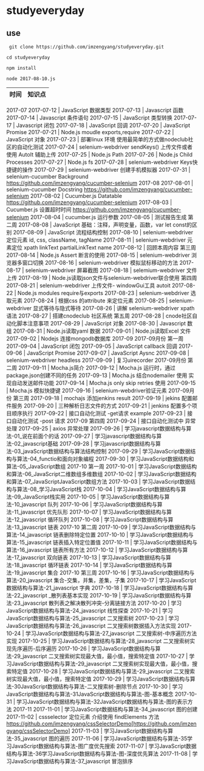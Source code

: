 # studyeveryday
## use
` git clone https://github.com/imzengyang/studyeveryday.git`

`cd studyeveryday`

`npm install`  

`node 2017-08-10.js`


|时间|知识点| 
|--|--|
2017-07
2017-07-12 | JavaScript 数据类型
2017-07-13 | Javascript 函数
2017-07-14 | Javascript 条件语句
2017-07-15 | JavaScript 类型转换 
2017-07-17 | Javascript 闭包
2017-07-18 | JavaScript 回调
2017-07-20 | JavaScript Promise
2017-07-21 | Node.js moudle exports,require
2017-07-22 | JavaScript 对象
2017-07-23 | 部署linux 环境 使用最简单的方式做nodeclub社区的自动化测试
2017-07-24 | selenium-webdriver sendKeys() 上传文件或者使用 AutoIt 辅助上传 
2017-07-25 | Node.js Path
2017-07-26 | Node.js Child Processes
2017-07-27 | Node.js fs
2017-07-28 | selenium-webdriver Keys快捷键的操作
2017-07-29 | selenium-webdriver 创建手机模拟器
2017-07-31 | selenium-cucumber Background https://github.com/imzengyang/cucumber-selenium
2017-08
2017-08-01 | selenium-cucumber Docstring  https://github.com/imzengyang/cucumber-selenium
2017-08-02 | Cucumber.js Datatable https://github.com/imzengyang/cucumber-selenium
2017-08-03 | Cucumber.js 设置超时时间 https://github.com/imzengyang/cucumber-selenium
2017-08-04 | cucumber.js 运行参数
2017-08-05 | 测试报告生成
第二周
2017-08-08 | JavaScript 基础：注释，声明变量，函数，var let const的区别
2017-08-09 | JavaScript 流程结构控制
2017-08-10 | selenium-webdriver 定位元素 id, css, className, tagName
2017-08-11 | selenium-webdriver 元素定位 xpath linkText partialLinkText name
2017-08-12 | 回顾本周内容
第三周
2017-08-14 | Node.js Assert 断言的使用
2017-08-15 | selenium-webdriver 浏览器多窗口切换
2017-08-16 | selenium-webdriver 模拟鼠标移动的方法
2017-08-17 | selenium-webdriver 屏幕截图
2017-08-18 | selemium-webdriver 文件上传
2017-08-19 | Node.js读取json文件与selenium-webdriver联合使用
第四周
2017-08-21 | selenium-webdriver 上传文件- windowGui工具 autoit
2017-08-22 | Node.js modules require与exports
2017-08-23 | selenium-webdriver 选取元素
2017-08-24 | 根据css 的attribute 来定位元素
2017-08-25 | selenium-webdriver 显式等待与隐式等待
2017-08-26 | 讲解 selenium-webdriver xpath 语法
2017-08-27 | 搭建cnodeclub 社区系统
第五周
2017-08-28 | cnode社区自动化脚本注意事项
2017-08-29 | JavaScript 对象
2017-08-30 | Javascript 数组
2017-08-31 | Node.js读取yaml 数据
2017-09-01 | Node.js读取Excel 文件
2017-09-02 | Nodejs 连接mongodb数据库
2017-09
2017-09月份 第一周
2017-09-04 | JavaScript 闭包
2017-09-05 | JavaScript callback 回调
2017-09-06 | JavaScript Promise 
2017-09-07 | JavaScript Aysnc
2017-09-08 | selenium-webdriver headless
2017-09-09 | 复习uirecorder
2017-09月份 第二周
2017-09-11 | Mocha.js简介
2017-09-12 | Mocha.js 运行时，通过package.json创建不同的任务
2017-09-13 | Mocha.js 结合nodemailer 使用 实现自动发送邮件功能
2017-09-14 | Mocha.js only skip retries 使用
2017-09-15 | Mocha.js 模拟快捷键
2017-09-16 | selenium-webdriver验证元素
2017-09月份 第三周
2017-09-18 | mochajs 添加jenkins result
2017-09-19 | jekins 配置邮件服务
2017-09-20 | 三种解析日志文件的方式
2017-09-21 | jenkins 配置多个项目顺序执行
2017-09-22 | 接口自动化测试 -get请求 example
2017-09-23 | 接口自动化测试 -post 请求 
2017-09 第四周
2017-09-24 | 接口自动化测试中 异常处理
2017-09-25 | axios 异常处理
2017-09-26 | 学习javascript数据结构与算法-01_说在前面个的话
2017-09-27 | 学习javascript数据结构与算法-02_javascript基础
2017-09-28 | 学习javascript数据结构与算法-03_javaScript数据结构与算法结构控制
2017-09-29 | 学习JavaScript数据结构与算法-04_functio和面向对象编程
2017-09-30 | 学习JavaScript数据结构和算法-05_JavaScript数组
2017-10 第一周
2017-10-01 | 学习JavaScript数据结构和算法-06_JavaScript二维数组多维数组
2017-10-02 | 学习JavaScript数据结构和算法-07_JavaScriptJavaScript数组方法
2017-10-03 | 学习JavaScript数据结构与算法-08_学习JavaScript栈
2017-10-04 | 学习JavaScript数据结构与算法-09_JavaScript栈实用
2017-10-05 | 学习JavaScript数据结构与算法-10_javascript 队列
2017-10-06 | 学习JavaScript数据结构与算法-11_javascript 优先队形
2017-10-07 | 学习JavaScript数据结构与算法-12_javascript 循环队列
2017-10-08 | 学习JavaScript数据结构与算法-13_javascript 链表
2017-10 第二周
2017-10-09 | 学习JavaScript数据结构与算法-14_javascript 链表删除特定位置
2017-10-10 | 学习JavaScript数据结构与算法-15_javascript 链表插入特定位置值
2017-10-11 | 学习JavaScript数据结构与算法-16_javascript 链表所有方法
2017-10-12 | 学习JavaScript数据结构与算法-17_javascript 双向链表
2017-10-13 | 学习JavaScript数据结构与算法-18_javascript 循环链表
2017-10-14 | 学习JavaScript数据结构与算法-19_javascript 集合
2017-10 第三周
2017-10-16 | 学习JavaScript数据结构与算法-20_javascript 集合-交集，并集，差集，子集
2017-10-17 | 学习JavaScript数据结构与算法-21_javascript 字典
2017-10-18 | 学习JavaScript数据结构与算法-22_javascript _散列表基本实现
2017-10-19 | 学习JavaScript数据结构与算法-23_javascript 散列表之解决散列冲突-分离链接方法
2017-10-20 | 学习JavaScript数据结构与算法-24_javascript 线性探查
2017-10-21 | 学习JavaScript数据结构与算法-25_javascript 二叉搜索树
2017-10-23 | 学习JavaScript数据结构与算法-26_javascript 二叉搜索树数据插入方法实现
2017-10-24 | 学习JavaScript数据结构与算法-27_javascript 二叉搜索树-中序遍历方法实现
2017-10-25 | 学习JavaScript数据结构与算法-28_javascript 二叉搜索树实现先序遍历-后序遍历
2017-10-26 | 学习JavaScript数据结构与算法-29_javascript 二叉搜索树实现最大值，最小值，搜索特定值
2017-10-27 | 学习JavaScript数据结构与算法-29_javascript 二叉搜索树实现最大值，最小值，搜索特定值
2017-10-28 | 学习JavaScript数据结构与算法-29_javascript 二叉搜索树实现最大值，最小值，搜索特定值
2017-10-29 | 学习JavaScript数据结构与算法-30JavaScript数据结构与算法-二叉搜索树-删除节点
2017-10-30 | 学习JavaScript数据结构与算法-31JavaScript数据结构与算法-图-基本概念
2017-10-31 | 学习JavaScript数据结构与算法-32JavaScript数据结构与算法-图的表示方法
2017-11
2017-11-01 | 学习JavaScript数据结构与算法-34_javascript 图的创建
2017-11-02 | cssselector 定位元素 介绍使用 findElements 方法 https://github.com/imzengyang/cssSelectorDemo[https://github.com/imzengyang/cssSelectorDemo]
2017-11-03 | 学习JavaScript数据结构与算法-35_javascript 图的遍历 
2017-11-06 | 学习JavaScript数据结构与算法-35学习JavaScript数据结构与算法-图广度优先搜索
2017-11-07 | 学习JavaScript数据结构与算法-36学习JavaScript数据结构与算法-图-深度优先算法
2017-11-08 | 学习JavaScript数据结构与算法-37_javascript 冒泡排序